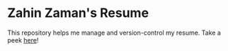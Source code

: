 # Zahin Zaman's Resume

This repository helps me manage and version-control my resume. Take a peek [here](ZahinZaman.pdf)!
